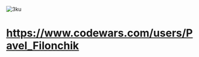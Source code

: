 ![3ku](https://github.com/user-attachments/assets/ec1c81dc-aead-4f5c-97f7-167c47c0f24b)

# https://www.codewars.com/users/Pavel_Filonchik

